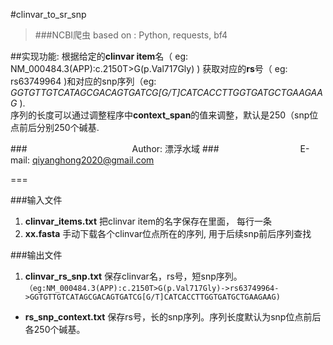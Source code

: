 #clinvar_to_sr_snp

>###NCBI爬虫 based on : Python, requests, bf4

##实现功能:
根据给定的**clinvar item**名（ eg: NM_000484.3(APP):c.2150T>G(p.Val717Gly) ) 获取对应的**rs**号（ eg: rs63749964 )和对应的snp序列（eg: *GGTGTTGTCATAGCGACAGTGATCG[G/T]CATCACCTTGGTGATGCTGAAGAAG* ).  
序列的长度可以通过调整程序中**context_span**的值来调整，默认是250（snp位点前后分别250个碱基.  
  
###　　　　　　　　　　　　Author: 漂浮水域
###　　　　　　　　　 E-mail: qiyanghong2020@gmail.com

===

###输入文件
1. **clinvar_items.txt** 把clinvar item的名字保存在里面， 每行一条
1. **xx.fasta** 手动下载各个clinvar位点所在的序列, 用于后续snp前后序列查找  

###输出文件
1. **clinvar_rs_snp.txt** 保存clinvar名，rs号，短snp序列。  
    `（eg:NM_000484.3(APP):c.2150T>G(p.Val717Gly)->rs63749964->GGTGTTGTCATAGCGACAGTGATCG[G/T]CATCACCTTGGTGATGCTGAAGAAG)`
* **rs_snp_context.txt** 保存rs号，长的snp序列。序列长度默认为snp位点前后各250个碱基。



